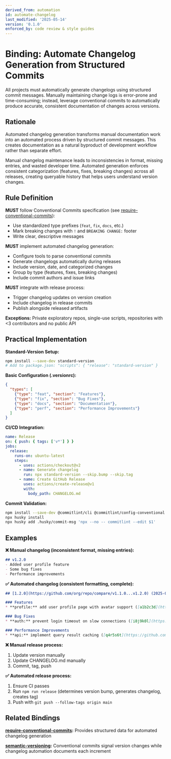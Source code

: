```yaml
---
derived_from: automation
id: automate-changelog
last_modified: '2025-05-14'
version: '0.1.0'
enforced_by: code review & style guides
---
```

# Binding: Automate Changelog Generation from Structured Commits

All projects must automatically generate changelogs using structured commit messages.
Manually maintaining change logs is error-prone and time-consuming; instead, leverage
conventional commits to automatically produce accurate, consistent documentation of
changes across versions.

## Rationale

Automated changelog generation transforms manual documentation work into an automated process driven by structured commit messages. This creates documentation as a natural byproduct of development workflow rather than separate effort.

Manual changelog maintenance leads to inconsistencies in format, missing entries, and wasted developer time. Automated generation enforces consistent categorization (features, fixes, breaking changes) across all releases, creating queryable history that helps users understand version changes.

## Rule Definition

**MUST** follow Conventional Commits specification (see [require-conventional-commits](../../docs/bindings/core/require-conventional-commits.md)):
- Use standardized type prefixes (`feat`, `fix`, `docs`, etc.)
- Mark breaking changes with `!` and `BREAKING CHANGE:` footer
- Write clear, descriptive messages

**MUST** implement automated changelog generation:
- Configure tools to parse conventional commits
- Generate changelogs automatically during releases
- Include version, date, and categorized changes
- Group by type (features, fixes, breaking changes)
- Include commit authors and issue links

**MUST** integrate with release process:
- Trigger changelog updates on version creation
- Include changelog in release commits
- Publish alongside released artifacts

**Exceptions:** Private exploratory repos, single-use scripts, repositories with <3 contributors and no public API

## Practical Implementation

**Standard-Version Setup:**
```bash
npm install --save-dev standard-version
# Add to package.json: "scripts": { "release": "standard-version" }
```

**Basic Configuration (.versionrc):**
```json
{
  "types": [
    {"type": "feat", "section": "Features"},
    {"type": "fix", "section": "Bug Fixes"},
    {"type": "docs", "section": "Documentation"},
    {"type": "perf", "section": "Performance Improvements"}
  ]
}
```

**CI/CD Integration:**
```yaml
name: Release
on: { push: { tags: ['v*'] } }
jobs:
  release:
    runs-on: ubuntu-latest
    steps:
      - uses: actions/checkout@v2
      - name: Generate changelog
        run: npx standard-version --skip.bump --skip.tag
      - name: Create GitHub Release
        uses: actions/create-release@v1
        with:
          body_path: CHANGELOG.md
```

**Commit Validation:**
```bash
npm install --save-dev @commitlint/cli @commitlint/config-conventional husky
npx husky install
npx husky add .husky/commit-msg 'npx --no -- commitlint --edit $1'
```

## Examples

**❌ Manual changelog (inconsistent format, missing entries):**
```markdown
## v1.2.0
- Added user profile feature
- Some bug fixes
- Performance improvements
```

**✅ Automated changelog (consistent formatting, complete):**
```markdown
## [1.2.0](https://github.com/org/repo/compare/v1.1.0...v1.2.0) (2025-04-15)

### Features
* **profile:** add user profile page with avatar support ([a1b2c3d](https://github.com/org/repo/commit/a1b2c3d))

### Bug Fixes
* **auth:** prevent login timeout on slow connections ([i8j9k0l](https://github.com/org/repo/commit/i8j9k0l))

### Performance Improvements
* **api:** implement query result caching ([q4r5s6t](https://github.com/org/repo/commit/q4r5s6t))
```

**❌ Manual release process:**
1. Update version manually
2. Update CHANGELOG.md manually
3. Commit, tag, push

**✅ Automated release process:**
1. Ensure CI passes
2. Run `npm run release` (determines version bump, generates changelog, creates tag)
3. Push with `git push --follow-tags origin main`

## Related Bindings

**[require-conventional-commits](../../docs/bindings/core/require-conventional-commits.md):** Provides structured data for automated changelog generation

**[semantic-versioning](../../docs/bindings/core/semantic-versioning.md):** Conventional commits signal version changes while changelog automation documents each increment

